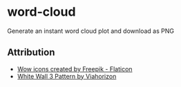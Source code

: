 # word-cloud

Generate an instant word cloud plot and download as PNG

## Attribution

- [Wow icons created by Freepik - Flaticon](https://www.flaticon.com/free-icons/wow)
- [White Wall 3 Pattern by Viahorizon](https://www.toptal.com/designers/subtlepatterns/white-wall-3/)
